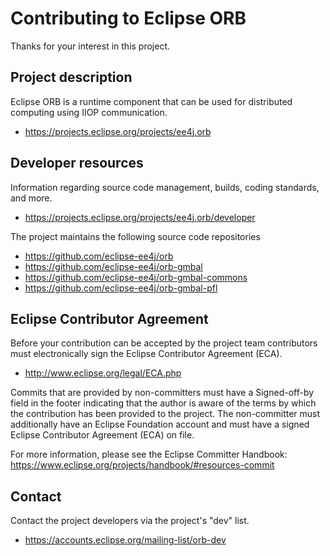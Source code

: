 # Contributing to Eclipse ORB

Thanks for your interest in this project.

## Project description

Eclipse ORB is a runtime component that can be used for distributed computing
using IIOP communication.

* https://projects.eclipse.org/projects/ee4j.orb

## Developer resources

Information regarding source code management, builds, coding standards, and
more.

* https://projects.eclipse.org/projects/ee4j.orb/developer

The project maintains the following source code repositories

* https://github.com/eclipse-ee4j/orb
* https://github.com/eclipse-ee4j/orb-gmbal
* https://github.com/eclipse-ee4j/orb-gmbal-commons
* https://github.com/eclipse-ee4j/orb-gmbal-pfl

## Eclipse Contributor Agreement

Before your contribution can be accepted by the project team contributors must
electronically sign the Eclipse Contributor Agreement (ECA).

* http://www.eclipse.org/legal/ECA.php

Commits that are provided by non-committers must have a Signed-off-by field in
the footer indicating that the author is aware of the terms by which the
contribution has been provided to the project. The non-committer must
additionally have an Eclipse Foundation account and must have a signed Eclipse
Contributor Agreement (ECA) on file.

For more information, please see the Eclipse Committer Handbook:
https://www.eclipse.org/projects/handbook/#resources-commit

## Contact

Contact the project developers via the project's "dev" list.

* https://accounts.eclipse.org/mailing-list/orb-dev

